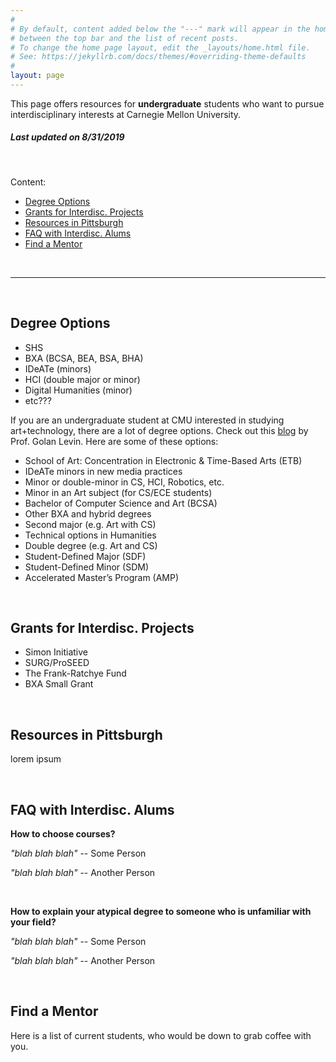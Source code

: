 ```yaml
---
#
# By default, content added below the "---" mark will appear in the home page
# between the top bar and the list of recent posts.
# To change the home page layout, edit the _layouts/home.html file.
# See: https://jekyllrb.com/docs/themes/#overriding-theme-defaults
#
layout: page
---
```


This page offers resources for **undergraduate** students who want to pursue interdisciplinary interests at Carnegie Mellon University.

##### *Last updated on 8/31/2019*

<br>

Content:
- [Degree Options](#degree-options)
- [Grants for Interdisc. Projects](#grants-for-nterdisc-projects)
- [Resources in Pittsburgh](#resources-in-pittsburgh)
- [FAQ with Interdisc. Alums](#faq-with-interdisc-alums)
- [Find a Mentor](#find-a-mentor)

<br>

---

<br>

## Degree Options


- SHS
- BXA (BCSA, BEA, BSA, BHA)
- IDeATe (minors)
- HCI (double major or minor)
- Digital Humanities (minor)
- etc???

If you are an undergraduate student at CMU interested in studying art+technology, there are a lot of degree options. Check out this [blog](http://www.flong.com/blog/2017/art-technology-options-at-cmu/) by Prof. Golan Levin. Here are some of these options:

- School of Art: Concentration in Electronic & Time-Based Arts (ETB)
- IDeATe minors in new media practices
- Minor or double-minor in CS, HCI, Robotics, etc.
- Minor in an Art subject (for CS/ECE students)
- Bachelor of Computer Science and Art (BCSA)
- Other BXA and hybrid degrees
- Second major (e.g. Art with CS)
- Technical options in Humanities
- Double degree (e.g. Art and CS)
- Student-Defined Major (SDF)
- Student-Defined Minor (SDM)
- Accelerated Master’s Program (AMP)

<br>

## Grants for Interdisc. Projects

- Simon Initiative
- SURG/ProSEED
- The Frank-Ratchye Fund
- BXA Small Grant

<br>

## Resources in Pittsburgh

lorem ipsum

<br>

## FAQ with Interdisc. Alums

**How to choose courses?**

*"blah blah blah"* -- Some Person

*"blah blah blah"* -- Another Person

<br>

**How to explain your atypical degree to someone who is unfamiliar with your field?**

*"blah blah blah"* -- Some Person

*"blah blah blah"* -- Another Person

<br>

## Find a Mentor

Here is a list of current students, who would be down to grab coffee with you.
